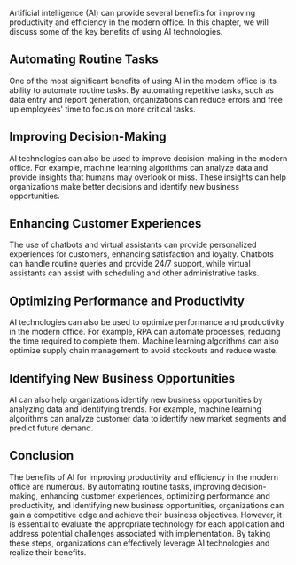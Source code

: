 
Artificial intelligence (AI) can provide several benefits for improving productivity and efficiency in the modern office. In this chapter, we will discuss some of the key benefits of using AI technologies.

Automating Routine Tasks
------------------------

One of the most significant benefits of using AI in the modern office is its ability to automate routine tasks. By automating repetitive tasks, such as data entry and report generation, organizations can reduce errors and free up employees' time to focus on more critical tasks.

Improving Decision-Making
-------------------------

AI technologies can also be used to improve decision-making in the modern office. For example, machine learning algorithms can analyze data and provide insights that humans may overlook or miss. These insights can help organizations make better decisions and identify new business opportunities.

Enhancing Customer Experiences
------------------------------

The use of chatbots and virtual assistants can provide personalized experiences for customers, enhancing satisfaction and loyalty. Chatbots can handle routine queries and provide 24/7 support, while virtual assistants can assist with scheduling and other administrative tasks.

Optimizing Performance and Productivity
---------------------------------------

AI technologies can also be used to optimize performance and productivity in the modern office. For example, RPA can automate processes, reducing the time required to complete them. Machine learning algorithms can also optimize supply chain management to avoid stockouts and reduce waste.

Identifying New Business Opportunities
--------------------------------------

AI can also help organizations identify new business opportunities by analyzing data and identifying trends. For example, machine learning algorithms can analyze customer data to identify new market segments and predict future demand.

Conclusion
----------

The benefits of AI for improving productivity and efficiency in the modern office are numerous. By automating routine tasks, improving decision-making, enhancing customer experiences, optimizing performance and productivity, and identifying new business opportunities, organizations can gain a competitive edge and achieve their business objectives. However, it is essential to evaluate the appropriate technology for each application and address potential challenges associated with implementation. By taking these steps, organizations can effectively leverage AI technologies and realize their benefits.

